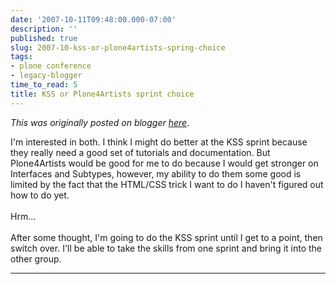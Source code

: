 ```yaml
---
date: '2007-10-11T09:48:00.000-07:00'
description: ''
published: true
slug: 2007-10-kss-or-plone4artists-spring-choice
tags:
- plone conference
- legacy-blogger
time_to_read: 5
title: KSS or Plone4Artists sprint choice
---
```


*This was originally posted on blogger [here](https://pydanny.blogspot.com/2007/10/kss-or-plone4artists-spring-choice.html)*.

I'm interested in both.  I think I might do better at the KSS sprint because they really need a good set of tutorials and documentation.  But Plone4Artists would be good for me to do because I would get stronger on Interfaces and Subtypes, however, my ability to do them some good is limited by the fact that the HTML/CSS trick I want to do I haven't figured out how to do yet.<br /><br />Hrm...<br /><br />After some thought, I'm going to do the KSS sprint until I get to a point, then switch over.  I'll be able to take the skills from one sprint and bring it into the other group.

---

